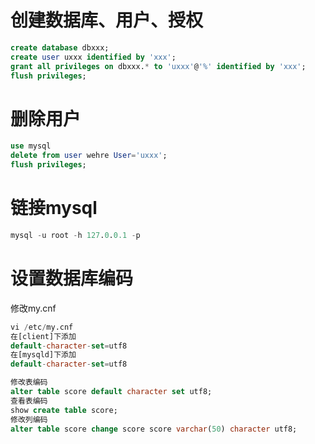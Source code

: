 # 创建数据库、用户、授权
```sql
create database dbxxx;
create user uxxx identified by 'xxx';
grant all privileges on dbxxx.* to 'uxxx'@'%' identified by 'xxx';
flush privileges;
```

# 删除用户
```sql
use mysql
delete from user wehre User='uxxx';
flush privileges;
```

# 链接mysql
```sql
mysql -u root -h 127.0.0.1 -p
```

# 设置数据库编码
修改my.cnf
```sql
vi /etc/my.cnf
在[client]下添加
default-character-set=utf8
在[mysqld]下添加
default-character-set=utf8

修改表编码
alter table score default character set utf8;  
查看表编码
show create table score; 
修改列编码
alter table score change score score varchar(50) character utf8;  
```

